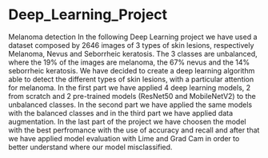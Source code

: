 # Deep_Learning_Project
Melanoma detection
In the following Deep Learning project we have used a dataset composed by 2646 images of 3 types of skin lesions, respectively 
Melanoma, Nevus and Seborrheic keratosis. The 3 classes are unbalanced, where the 19% of the images are melanoma, the 67% nevus 
and the 14% seborrheic keratosis. We have decided to create a deep learning algorithm able to detect the different types of skin
lesions, with a particular attention for melanoma. 
In the first part we have applied 4 deep learning models, 2 from scratch and 2 pre-trained models (ResNet50 and MobileNetV2) to 
the unbalanced classes. In the second part we have applied the same models  with the balanced classes and in the third part we
have applied data augmentation. 
In the last part of the project we have choosen the model with the best perfromance with the use of accuracy and recall and
after  that we have applied model evaluation with Lime and Grad Cam in order to better understand where our model misclassified.



